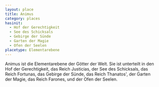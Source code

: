 ```yaml
---
layout: place
title: Animus
category: places
hasinit:
  - Hof der Gerechtigkeit
  - See des Schicksals
  - Gebirge der Sünde
  - Garten der Magie
  - Ofen der Seelen
placetype: Elementarebene
---
```


Animus ist die Elementarebene der Götter der Welt. Sie ist unterteilt in den Hof der Gerechtigkeit, das Reich Justicias,
der See des Schicksals, das Reich Fortunas, das Gebirge der Sünde, das Reich Thanatos', der Garten der Magie, das Reich
Farones, und der Ofen der Seelen.